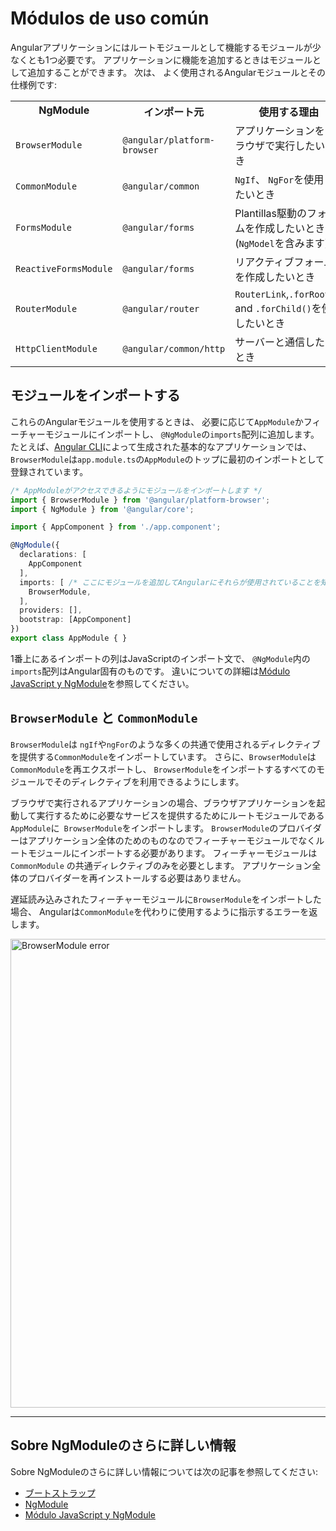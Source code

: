# Módulos de uso común

Angularアプリケーションにはルートモジュールとして機能するモジュールが少なくとも1つ必要です。
アプリケーションに機能を追加するときはモジュールとして追加することができます。
次は、
よく使用されるAngularモジュールとその仕様例です:


<table>

 <tr>
   <th style="vertical-align: top">
     NgModule
   </th>

   <th style="vertical-align: top">
     インポート元
   </th>

   <th style="vertical-align: top">
     使用する理由
   </th>
 </tr>

 <tr>
   <td><code>BrowserModule</code></td>
   <td><code>@angular/platform-browser</code></td>
   <td>アプリケーションをブラウザで実行したいとき</td>
 </tr>

 <tr>
   <td><code>CommonModule</code></td>
   <td><code>@angular/common</code></td>
   <td><code>NgIf</code>、 <code>NgFor</code>を使用したいとき</td>
 </tr>

 <tr>
   <td><code>FormsModule</code></td>
   <td><code>@angular/forms</code></td>
   <td>Plantillas駆動のフォームを作成したいとき (<code>NgModel</code>を含みます)</td>
 </tr>

 <tr>
   <td><code>ReactiveFormsModule</code></td>
   <td><code>@angular/forms</code></td>
   <td>リアクティブフォームを作成したいとき</td>
 </tr>

 <tr>
   <td><code>RouterModule</code></td>
   <td><code>@angular/router</code></td>
   <td><code>RouterLink</code>,<code>.forRoot()</code>, and <code>.forChild()</code>を使用したいとき</td>
 </tr>

 <tr>
   <td><code>HttpClientModule</code></td>
   <td><code>@angular/common/http</code></td>
   <td>サーバーと通信したいとき</td>
 </tr>

</table>

## モジュールをインポートする

これらのAngularモジュールを使用するときは、
必要に応じて`AppModule`かフィーチャーモジュールにインポートし、
`@NgModule`の`imports`配列に追加します。
たとえば、[Angular CLI](cli)によって生成された基本的なアプリケーションでは、
`BrowserModule`は`app.module.ts`の`AppModule`のトップに最初のインポートとして登録されています。


```typescript
/* AppModuleがアクセスできるようにモジュールをインポートします */
import { BrowserModule } from '@angular/platform-browser';
import { NgModule } from '@angular/core';

import { AppComponent } from './app.component';

@NgModule({
  declarations: [
    AppComponent
  ],
  imports: [ /* ここにモジュールを追加してAngularにそれらが使用されていることを知らせます */
    BrowserModule,
  ],
  providers: [],
  bootstrap: [AppComponent]
})
export class AppModule { }
```

1番上にあるインポートの列はJavaScriptのインポート文で、
`@NgModule`内の`imports`配列はAngular固有のものです。
違いについての詳細は[Módulo JavaScript y NgModule](guide/ngmodule-vs-jsmodule)を参照してください。


## `BrowserModule` と `CommonModule`

`BrowserModule`は
`ngIf`や`ngFor`のような多くの共通で使用されるディレクティブを提供する`CommonModule`をインポートしています。
さらに、`BrowserModule`は`CommonModule`を再エクスポートし、
`BrowserModule`をインポートするすべてのモジュールでそのディレクティブを利用できるようにします。

ブラウザで実行されるアプリケーションの場合、ブラウザアプリケーションを起動して実行するために必要なサービスを提供するためにルートモジュールである`AppModule`に`
BrowserModule`をインポートします。
`BrowserModule`のプロバイダーはアプリケーション全体のためのものなのでフィーチャーモジュールでなくルートモジュールにインポートする必要があります。
フィーチャーモジュールは`CommonModule`
の共通ディレクティブのみを必要とします。
アプリケーション全体のプロバイダーを再インストールする必要はありません。

遅延読み込みされたフィーチャーモジュールに`BrowserModule`をインポートした場合、
Angularは`CommonModule`を代わりに使用するように指示するエラーを返します。

<div class="lightbox">
  <img src="generated/images/guide/frequent-ngmodules/browser-module-error.gif" width=750 alt="BrowserModule error">
</div>

<hr />


## Sobre NgModuleのさらに詳しい情報

Sobre NgModuleのさらに詳しい情報については次の記事を参照してください:
* [ブートストラップ](guide/bootstrapping)
* [NgModule](guide/ngmodules)
* [Módulo JavaScript y NgModule](guide/ngmodule-vs-jsmodule)
